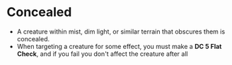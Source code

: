 # Concealed
* A creature within mist, dim light, or similar terrain that obscures them is concealed.
* When targeting a creature for some effect, you must make a **DC 5 Flat Check**, and if you fail you don't affect the creature after all